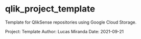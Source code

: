 # qlik_project_template
Template for QlikSense repositories using Google Cloud Storage.

Project: Template
Author: Lucas Miranda
Date: 2021-09-21
